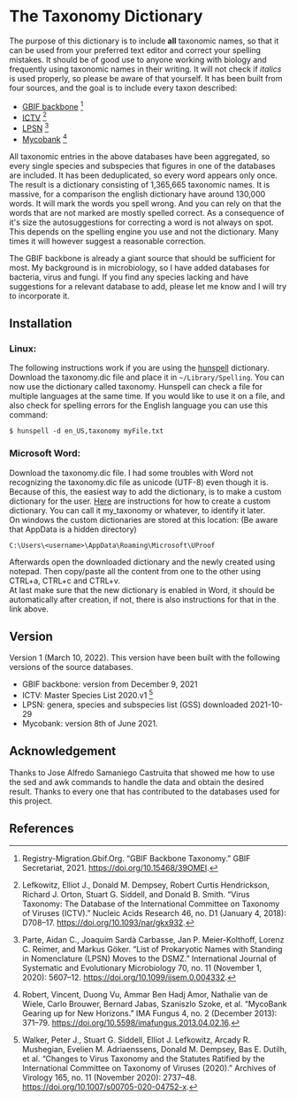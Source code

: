 # The Taxonomy Dictionary

The purpose of this dictionary is to include **all** taxonomic names, so that it can be used from your preferred text editor and correct your spelling mistakes. It should be of good use to anyone working with biology and frequently using taxonomic names in their writing. It will not check if *italics* is used properly, so please be aware of that yourself. It has been built from four sources, and the goal is to include every taxon described:

- [GBIF backbone](https://www.gbif.org/dataset/d7dddbf4-2cf0-4f39-9b2a-bb099caae36c) [^1]
- [ICTV](https://talk.ictvonline.org/) [^2]
- [LPSN](https://lpsn.dsmz.de/text/introduction) [^3]
- [Mycobank](https://www.mycobank.org/) [^4]

All taxonomic entries in the above databases have been aggregated, so every single species and subspecies that figures in one of the databases are included. It has been deduplicated, so every word appears only once. The result is a dictionary consisting of 1,365,665 taxonomic names.
It is massive, for a comparison the english dictionary have around 130,000 words. It will mark the words you spell wrong. And you can rely on that the words that are not marked are mostly spelled correct. As a consequence of it's size the autosuggestions for correcting a word is not always on spot. This depends on the spelling engine you use and not the dictionary. Many times it will however suggest a reasonable correction.

The GBIF backbone is already a giant source that should be sufficient for most. My background is in microbiology, so I have added databases for bacteria, virus and fungi. If you find any species lacking and have suggestions for a relevant database to add, please let me know and I will try to incorporate it.

## Installation
### Linux:
The following instructions work if you are using the [hunspell](https://hunspell.github.io/) dictionary.
Download the taxonomy.dic file and place it in `~/Library/Spelling`.
You can now use the dictionary called taxonomy. Hunspell can check a file for multiple languages at the same time. If you would like to use it on a file, and also check for spelling errors for the English language you can use this command:

    $ hunspell -d en_US,taxonomy myFile.txt

### Microsoft Word:
Download the taxonomy.dic file.
I had some troubles with Word not recognizing the taxonomy.dic file as unicode (UTF-8) even though it is. Because of this, the easiest way to add the dictionary, is to make a custom dictionary for the user. [Here](https://support.microsoft.com/en-us/office/add-or-edit-words-in-a-spell-check-dictionary-56e5c373-29f8-4d11-baf6-87151725c0dc) are instructions for how to create a custom dictionary. You can call it my_taxonomy or whatever, to identify it later.  
On windows the custom dictionaries are stored at this location: (Be aware that AppData is a hidden directory)

    C:\Users\<username>\AppData\Roaming\Microsoft\UProof

Afterwards open the downloaded dictionary and the newly created using notepad. Then copy/paste all the content from one to the other using CTRL+a, CTRL+c and CTRL+v.  
At last make sure that the new dictionary is enabled in Word, it should be automatically after creation, if not, there is also instructions for that in the link above.

## Version
Version 1 (March 10, 2022). This version have been built with the following versions of the source databases.
- GBIF backbone: version from December 9, 2021
- ICTV: Master Species List 2020.v1 [^5]
- LPSN: genera, species and subspecies list (GSS) downloaded 2021-10-29 
- Mycobank: version 8th of June 2021. 

## Acknowledgement
Thanks to Jose Alfredo Samaniego Castruita that showed me how to use the sed and awk commands to handle the data and obtain the desired result.
Thanks to every one that has contributed to the databases used for this project.

## References
[^1]: Registry-Migration.Gbif.Org. “GBIF Backbone Taxonomy.” GBIF Secretariat, 2021. https://doi.org/10.15468/39OMEI.


[^2]: Lefkowitz, Elliot J., Donald M. Dempsey, Robert Curtis Hendrickson, Richard J. Orton, Stuart G. Siddell, and Donald B. Smith. “Virus Taxonomy: The Database of the International Committee on Taxonomy of Viruses (ICTV).” Nucleic Acids Research 46, no. D1 (January 4, 2018): D708–17. https://doi.org/10.1093/nar/gkx932.

[^3]: Parte, Aidan C., Joaquim Sardà Carbasse, Jan P. Meier-Kolthoff, Lorenz C. Reimer, and Markus Göker. “List of Prokaryotic Names with Standing in Nomenclature (LPSN) Moves to the DSMZ.” International Journal of Systematic and Evolutionary Microbiology 70, no. 11 (November 1, 2020): 5607–12. https://doi.org/10.1099/ijsem.0.004332.

[^4]: Robert, Vincent, Duong Vu, Ammar Ben Hadj Amor, Nathalie van de Wiele, Carlo Brouwer, Bernard Jabas, Szaniszlo Szoke, et al. “MycoBank Gearing up for New Horizons.” IMA Fungus 4, no. 2 (December 2013): 371–79. https://doi.org/10.5598/imafungus.2013.04.02.16.

[^5]: Walker, Peter J., Stuart G. Siddell, Elliot J. Lefkowitz, Arcady R. Mushegian, Evelien M. Adriaenssens, Donald M. Dempsey, Bas E. Dutilh, et al. “Changes to Virus Taxonomy and the Statutes Ratified by the International Committee on Taxonomy of Viruses (2020).” Archives of Virology 165, no. 11 (November 2020): 2737–48. https://doi.org/10.1007/s00705-020-04752-x.
